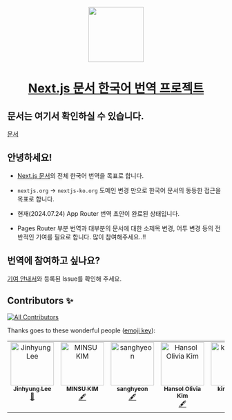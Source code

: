 <p align="center">
  <a href="https://nextjs.org">
    <picture>
      <source media="(prefers-color-scheme: dark)" srcset="https://assets.vercel.com/image/upload/v1662130559/nextjs/Icon_dark_background.png">
      <img src="https://assets.vercel.com/image/upload/v1662130559/nextjs/Icon_light_background.png" height="128">
    </picture>
    <h1 align="center">Next.js 문서 한국어 번역 프로젝트</h1>
  </a>
</p>

## 문서는 여기서 확인하실 수 있습니다.

[문서](https://nextjs-ko.org)

## 안녕하세요!

- [Next.js 문서](https://nextjs.org/docs)의 전체 한국어 번역을 목표로 합니다.
- `nextjs.org` -> `nextjs-ko.org` 도메인 변경 만으로 한국어 문서의 동등한 접근을 목표로 합니다.

- 현재(2024.07.24) App Router 번역 초안이 완료된 상태입니다.
- Pages Router 부분 번역과 대부분의 문서에 대한 소제목 변경, 어투 변경 등의 전반적인 기여를 필요로 합니다. 많이 참여해주세요..!!

## 번역에 참여하고 싶나요?

[기여 안내서](https://github.com/luciancah/nextjs-ko/blob/main/CONTRIBUTING.MD)와 등록된 Issue를 확인해 주세요.

## Contributors ✨

[![All Contributors](https://img.shields.io/github/all-contributors/luciancah/nextjs-ko?color=ee8449&style=flat-square)](#contributors)

Thanks goes to these wonderful people ([emoji key](https://allcontributors.org/docs/en/emoji-key)):

<!-- ALL-CONTRIBUTORS-LIST:START - Do not remove or modify this section -->
<!-- prettier-ignore-start -->
<!-- markdownlint-disable -->
<table>
  <tbody>
    <tr>
      <td align="center" valign="top" width="14.28%"><a href="https://blog.luciancah.com"><img src="https://avatars.githubusercontent.com/u/8311335?v=4?s=100" width="100px;" alt="Jinhyung Lee"/><br /><sub><b>Jinhyung Lee</b></sub></a><br /><a href="https://github.com/luciancah/nextjs-ko/commits?author=luciancah" title="Documentation">📖</a></td>
      <td align="center" valign="top" width="14.28%"><a href="https://github.com/kmsu44"><img src="https://avatars.githubusercontent.com/u/45655623?v=4?s=100" width="100px;" alt="MINSU KIM"/><br /><sub><b>MINSU KIM</b></sub></a><br /><a href="#content-kmsu44" title="Content">🖋</a></td>
      <td align="center" valign="top" width="14.28%"><a href="https://github.com/4anghyeon"><img src="https://avatars.githubusercontent.com/u/64076628?v=4?s=100" width="100px;" alt="sanghyeon"/><br /><sub><b>sanghyeon</b></sub></a><br /><a href="#content-4anghyeon" title="Content">🖋</a></td>
      <td align="center" valign="top" width="14.28%"><a href="http://www.hansololiviakim.com"><img src="https://avatars.githubusercontent.com/u/84097192?v=4?s=100" width="100px;" alt="Hansol Olivia Kim"/><br /><sub><b>Hansol Olivia Kim</b></sub></a><br /><a href="#content-hansololiviakim" title="Content">🖋</a></td>
      <td align="center" valign="top" width="14.28%"><a href="https://velog.io/@kinsk2839/posts"><img src="https://avatars.githubusercontent.com/u/96980857?v=4?s=100" width="100px;" alt="kinsk2839"/><br /><sub><b>kinsk2839</b></sub></a><br /><a href="#content-aken-you" title="Content">🖋</a></td>
    </tr>
  </tbody>
</table>

<!-- markdownlint-restore -->
<!-- prettier-ignore-end -->

<!-- ALL-CONTRIBUTORS-LIST:END -->

